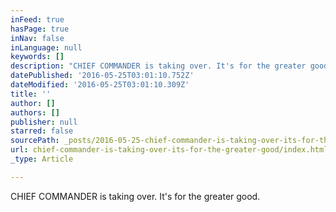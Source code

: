 ```yaml
---
inFeed: true
hasPage: true
inNav: false
inLanguage: null
keywords: []
description: "CHIEF COMMANDER is taking over. It's for the greater good. "
datePublished: '2016-05-25T03:01:10.752Z'
dateModified: '2016-05-25T03:01:10.309Z'
title: ''
author: []
authors: []
publisher: null
starred: false
sourcePath: _posts/2016-05-25-chief-commander-is-taking-over-its-for-the-greater-good.md
url: chief-commander-is-taking-over-its-for-the-greater-good/index.html
_type: Article

---
```

CHIEF COMMANDER is taking over. It's for the greater good.
